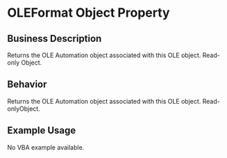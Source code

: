 # OLEFormat Object Property

## Business Description
Returns the OLE Automation object associated with this OLE object. Read-only Object.

## Behavior
Returns the OLE Automation object associated with this OLE object. Read-onlyObject.

## Example Usage
No VBA example available.